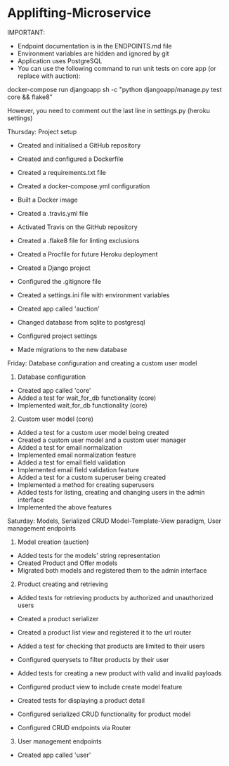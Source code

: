 # Applifting-Microservice

IMPORTANT:

- Endpoint documentation is in the ENDPOINTS.md file
- Environment variables are hidden and ignored by git
- Application uses PostgreSQL
- You can use the following command to run unit tests on core app (or replace with auction):

docker-compose run djangoapp sh -c "python djangoapp/manage.py test core && flake8"

However, you need to comment out the last line in settings.py (heroku settings)


Thursday: Project setup

- Created and initialised a GitHub repository
- Created and configured a Dockerfile
- Created a requirements.txt file
- Created a docker-compose.yml configuration
- Built a Docker image

- Created a .travis.yml file
- Activated Travis on the GitHub repository
- Created a .flake8 file for linting exclusions
- Created a Procfile for future Heroku deployment

- Created a Django project
- Configured the .gitignore file
- Created a settings.ini file with environment variables

- Created app called 'auction'
- Changed database from sqlite to postgresql
- Configured project settings
- Made migrations to the new database

Friday: Database configuration and creating a custom user model

1) Database configuration

- Created app called 'core'
- Added a test for wait_for_db functionality (core)
- Implemented wait_for_db functionality (core)

2) Custom user model (core)

- Added a test for a custom user model being created
- Created a custom user model and a custom user manager
- Added a test for email normalization
- Implemented email normalization feature
- Added a test for email field validation
- Implemented email field validation feature
- Added a test for a custom superuser being created
- Implemented a method for creating superusers
- Added tests for listing, creating and changing users in the admin interface
- Implemented the above features

Saturday: Models, Serialized CRUD Model-Template-View paradigm, User management endpoints

1) Model creation (auction)

- Added tests for the models' string representation
- Created Product and Offer models
- Migrated both models and registered them to the admin interface

2) Product creating and retrieving

- Added tests for retrieving products by authorized and unauthorized users
- Created a product serializer
- Created a product list view and registered it to the url router

- Added a test for checking that products are limited to their users
- Configured querysets to filter products by their user

- Added tests for creating a new product with valid and invalid payloads
- Configured product view to include create model feature

- Created tests for displaying a product detail
- Configured serialized CRUD functionality for product model

- Configured CRUD endpoints via Router

3) User management endpoints

- Created app called 'user'
